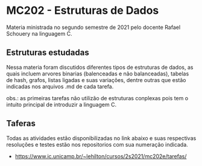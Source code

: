 # MC202 - Estruturas de Dados
 
Materia ministrada no segundo semestre de 2021 pelo docente Rafael Schouery na linguagem C.

## Estruturas estudadas
Nessa materia foram discutidos diferentes tipos de estruturas de dados, as quais incluem arvores binarias (balenceadas e não balanceadas), tabelas de hash, grafos, listas ligadas e suas variações, dentre outras que estão indicadas nos arquivos .md de cada tarefa.

obs.: as primeiras tarefas não utilizão de estruturas conplexas pois tem o intuito principal de introduzir a linguagem C.

## Taferas 
Todas as atividades estão disponibilizadas no link abaixo e suas respectivas resoluções e testes estão nos repositorios com sua numeração indicada. 

+ https://www.ic.unicamp.br/~lehilton/cursos/2s2021/mc202e/tarefas/ 
